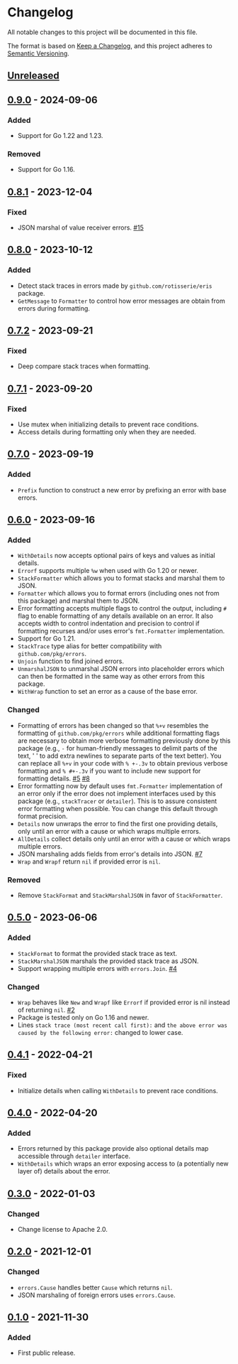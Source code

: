 # Changelog

All notable changes to this project will be documented in this file.

The format is based on [Keep a Changelog](https://keepachangelog.com/en/1.0.0/),
and this project adheres to [Semantic Versioning](https://semver.org/spec/v2.0.0.html).

## [Unreleased]

## [0.9.0] - 2024-09-06

### Added

- Support for Go 1.22 and 1.23.

### Removed

- Support for Go 1.16.

## [0.8.1] - 2023-12-04

### Fixed

- JSON marshal of value receiver errors.
  [#15](https://gitlab.com/tozd/go/errors/-/issues/15)

## [0.8.0] - 2023-10-12

### Added

- Detect stack traces in errors made by `github.com/rotisserie/eris` package.
- `GetMessage` to `Formatter` to control how error messages are obtain from
  errors during formatting.

## [0.7.2] - 2023-09-21

### Fixed

- Deep compare stack traces when formatting.

## [0.7.1] - 2023-09-20

### Fixed

- Use mutex when initializing details to prevent race conditions.
- Access details during formatting only when they are needed.

## [0.7.0] - 2023-09-19

### Added

- `Prefix` function to construct a new error by prefixing an error with base errors.

## [0.6.0] - 2023-09-16

### Added

- `WithDetails` now accepts optional pairs of keys and values as initial details.
- `Errorf` supports multiple `%w` when used with Go 1.20 or newer.
- `StackFormatter` which allows you to format stacks and marshal them to JSON.
- `Formatter` which allows you to format errors (including ones not from this package)
  and marshal them to JSON.
- Error formatting accepts multiple flags to control the output, including `#`
  flag to enable formatting of any details available on an error. It also accepts
  width to control indentation and precision to control if formatting recurses and/or
  uses error's `fmt.Formatter` implementation.
- Support for Go 1.21.
- `StackTrace` type alias for better compatibility with `github.com/pkg/errors`.
- `Unjoin` function to find joined errors.
- `UnmarshalJSON` to unmarshal JSON errors into placeholder errors which can then
  be formatted in the same way as other errors from this package.
- `WithWrap` function to set an error as a cause of the base error.

### Changed

- Formatting of errors has been changed so that `%+v` resembles
  the formatting of `github.com/pkg/errors` while additional formatting flags
  are necessary to obtain more verbose formatting previously done by this
  package (e.g., `-` for human-friendly messages to delimit parts of the text,
  ' ' to add extra newlines to separate parts of the text better). You can
  replace all `%+v` in your code with `% +-.3v` to obtain previous verbose formatting
  and `% #+-.3v` if you want to include new support for formatting details.
  [#5](https://gitlab.com/tozd/go/errors/-/issues/5)
  [#8](https://gitlab.com/tozd/go/errors/-/issues/8)
- Error formatting now by default uses `fmt.Formatter` implementation of an error
  only if the error does not implement interfaces used by this package (e.g.,
  `stackTracer` or `detailer`). This is to assure consistent error formatting
  when possible. You can change this default through format precision.
- `Details` now unwraps the error to find the first one providing
  details, only until an error with a cause or which
  wraps multiple errors.
- `AllDetails` collect details only until an error with a cause or which
  wraps multiple errors.
- JSON marshaling adds fields from error's details into JSON.
  [#7](https://gitlab.com/tozd/go/errors/-/issues/7)
- `Wrap` and `Wrapf` return `nil` if provided error is `nil`.

### Removed

- Remove `StackFormat` and `StackMarshalJSON` in favor of `StackFormatter`.

## [0.5.0] - 2023-06-06

### Added

- `StackFormat` to format the provided stack trace as text.
- `StackMarshalJSON` marshals the provided stack trace as JSON.
- Support wrapping multiple errors with `errors.Join`.
  [#4](https://gitlab.com/tozd/go/errors/-/issues/4)

### Changed

- `Wrap` behaves like `New` and `Wrapf` like `Errorf` if provided error is nil
  instead of returning `nil`.
  [#2](https://gitlab.com/tozd/go/errors/-/issues/2)
- Package is tested only on Go 1.16 and newer.
- Lines `stack trace (most recent call first):` and
  `the above error was caused by the following error:` changed to lower case.

## [0.4.1] - 2022-04-21

### Fixed

- Initialize details when calling `WithDetails` to prevent race conditions.

## [0.4.0] - 2022-04-20

### Added

- Errors returned by this package provide also optional details map accessible
  through `detailer` interface.
- `WithDetails` which wraps an error exposing access to (a potentially new layer of)
  details about the error.

## [0.3.0] - 2022-01-03

### Changed

- Change license to Apache 2.0.

## [0.2.0] - 2021-12-01

### Changed

- `errors.Cause` handles better `Cause` which returns `nil`.
- JSON marshaling of foreign errors uses `errors.Cause`.

## [0.1.0] - 2021-11-30

### Added

- First public release.

[unreleased]: https://gitlab.com/tozd/go/errors/-/compare/v0.9.0...main
[0.9.0]: https://gitlab.com/tozd/go/errors/-/compare/v0.8.1...v0.9.0
[0.8.1]: https://gitlab.com/tozd/go/errors/-/compare/v0.8.0...v0.8.1
[0.8.0]: https://gitlab.com/tozd/go/errors/-/compare/v0.7.2...v0.8.0
[0.7.2]: https://gitlab.com/tozd/go/errors/-/compare/v0.7.1...v0.7.2
[0.7.1]: https://gitlab.com/tozd/go/errors/-/compare/v0.7.0...v0.7.1
[0.7.0]: https://gitlab.com/tozd/go/errors/-/compare/v0.6.0...v0.7.0
[0.6.0]: https://gitlab.com/tozd/go/errors/-/compare/v0.5.0...v0.6.0
[0.5.0]: https://gitlab.com/tozd/go/errors/-/compare/v0.4.1...v0.5.0
[0.4.1]: https://gitlab.com/tozd/go/errors/-/compare/v0.4.0...v0.4.1
[0.4.0]: https://gitlab.com/tozd/go/errors/-/compare/v0.3.0...v0.4.0
[0.3.0]: https://gitlab.com/tozd/go/errors/-/compare/v0.2.0...v0.3.0
[0.2.0]: https://gitlab.com/tozd/go/errors/-/compare/v0.1.0...v0.2.0
[0.1.0]: https://gitlab.com/tozd/go/errors/-/tags/v0.1.0

<!-- markdownlint-disable-file MD024 -->
